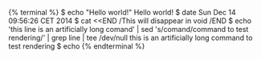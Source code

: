 {% terminal %}
$ echo "Hello world!"
Hello world!
$ date
Sun Dec 14 09:56:26 CET 2014
$ cat <<END
/This will disappear in void
/END
$ echo 'this line is an artificially long comand' | sed 's/comand/command to test rendering/' | grep line | tee /dev/null
this is an artificially long command to test rendering
$ echo
{% endterminal %}
